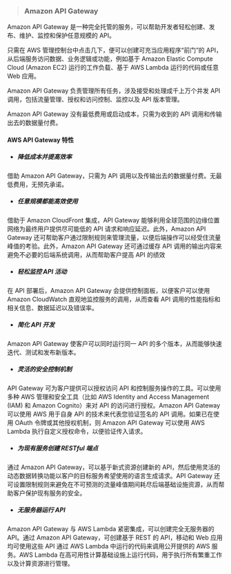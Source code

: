 > ### **Amazon API Gateway**


Amazon API Gateway 是一种完全托管的服务，可以帮助开发者轻松创建、发布、维护、监控和保护任意规模的 API。

只需在 AWS 管理控制台中点击几下，便可以创建可充当应用程序“前门”的 API，从后端服务访问数据、业务逻辑或功能，例如基于 Amazon Elastic Compute Cloud (Amazon EC2) 运行的工作负载、基于 AWS Lambda 运行的代码或任意 Web 应用。

Amazon API Gateway 负责管理所有任务，涉及接受和处理成千上万个并发 API 调用，包括流量管理、授权和访问控制、监控以及 API 版本管理。

Amazon API Gateway 没有最低费用或启动成本，只需为收到的 API 调用和传输出去的数据量付费。


#### AWS API Gateway 特性

* ##### 降低成本并提高效率

 借助 Amazon API Gateway，只需为 API 调用以及传输出去的数据量付费。无最低费用，无预先承诺。


* ##### 任意规模都能高效使用

 借助于 Amazon CloudFront 集成，API Gateway 能够利用全球范围的边缘位置网络为最终用户提供尽可能低的 API 请求和响应延迟。此外，Amazon API Gateway 还可帮助客户通过限制规则来管理流量，以便后端操作可以经受住流量峰值的考验。此外，Amazon API Gateway 还可通过缓存 API 调用的输出内容来避免不必要的后端系统调用，从而帮助客户提高 API 的绩效


* ##### 轻松监控 API 活动

 在 API 部署后，Amazon API Gateway 会提供控制面板，以便客户可以使用 Amazon CloudWatch 直观地监控服务的调用，从而查看 API 调用的性能指标和相关信息、数据延迟以及错误率。


* ##### 简化 API 开发

 Amazon API Gateway 使客户可以同时运行同一 API 的多个版本，从而能够快速迭代、测试和发布新版本。 


* ##### 灵活的安全控制机制

 API Gateway 可为客户提供可以授权访问 API 和控制服务操作的工具。可以使用多种 AWS 管理和安全工具（比如 AWS Identity and Access Management (IAM) 和 Amazon Cognito）来对 API 的访问进行授权。Amazon API Gateway 可以使用 AWS 用于自身 API 的技术来代表您验证签名的 API 调用。如果已在使用 OAuth 令牌或其他授权机制，则 Amazon API Gateway 可以使用 AWS Lambda 执行自定义授权命令，以便验证传入请求。


* ##### 为现有服务创建 RESTful 端点

 通过 Amazon API Gateway，可以基于新式资源创建新的 API，然后使用灵活的动态数据转换功能以客户的目标服务希望使用的语言生成请求。API Gateway 还可设置限制规则来避免在不可预测的流量峰值期间耗尽后端基础设施资源，从而帮助客户保护现有服务的安全。


* ##### 无服务器运行 API

 Amazon API Gateway 与 AWS Lambda 紧密集成，可以创建完全无服务器的 API。通过 Amazon API Gateway，可创建基于 REST 的 API，移动和 Web 应用均可使用这些 API 通过 AWS Lambda 中运行的代码来调用公开提供的 AWS 服务。AWS Lambda 在高可用性计算基础设施上运行代码，用于执行所有繁重工作以及计算资源进行管理。